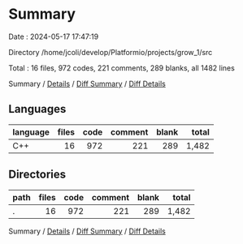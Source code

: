 # Summary

Date : 2024-05-17 17:47:19

Directory /home/jcoli/develop/Platformio/projects/grow_1/src

Total : 16 files,  972 codes, 221 comments, 289 blanks, all 1482 lines

Summary / [Details](details.md) / [Diff Summary](diff.md) / [Diff Details](diff-details.md)

## Languages
| language | files | code | comment | blank | total |
| :--- | ---: | ---: | ---: | ---: | ---: |
| C++ | 16 | 972 | 221 | 289 | 1,482 |

## Directories
| path | files | code | comment | blank | total |
| :--- | ---: | ---: | ---: | ---: | ---: |
| . | 16 | 972 | 221 | 289 | 1,482 |

Summary / [Details](details.md) / [Diff Summary](diff.md) / [Diff Details](diff-details.md)